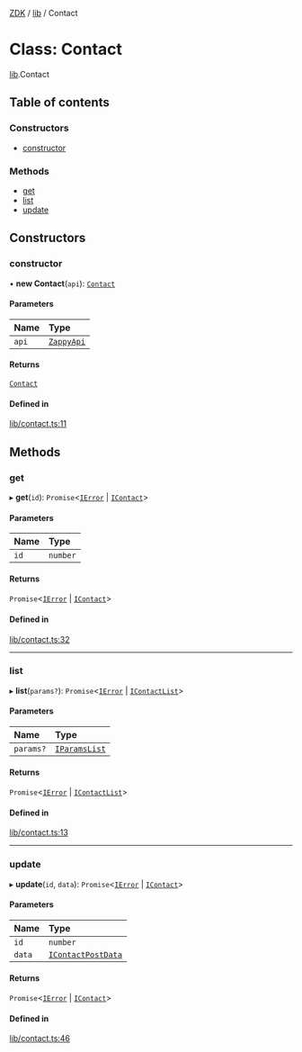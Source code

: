 [ZDK](../README.md) / [lib](../modules/lib.md) / Contact

# Class: Contact

[lib](../modules/lib.md).Contact

## Table of contents

### Constructors

- [constructor](lib.Contact.md#constructor)

### Methods

- [get](lib.Contact.md#get)
- [list](lib.Contact.md#list)
- [update](lib.Contact.md#update)

## Constructors

### constructor

• **new Contact**(`api`): [`Contact`](lib.Contact.md)

#### Parameters

| Name | Type |
| :------ | :------ |
| `api` | [`ZappyApi`](index.ZappyApi.md) |

#### Returns

[`Contact`](lib.Contact.md)

#### Defined in

[lib/contact.ts:11](https://github.com/innovtech-developers/zdk/blob/7db792f8d0888698b5c087a743b692e20fed3a78/src/lib/contact.ts#L11)

## Methods

### get

▸ **get**(`id`): `Promise`\<[`IError`](../interfaces/index.IError.md) \| [`IContact`](../interfaces/index.IContact.md)\>

#### Parameters

| Name | Type |
| :------ | :------ |
| `id` | `number` |

#### Returns

`Promise`\<[`IError`](../interfaces/index.IError.md) \| [`IContact`](../interfaces/index.IContact.md)\>

#### Defined in

[lib/contact.ts:32](https://github.com/innovtech-developers/zdk/blob/7db792f8d0888698b5c087a743b692e20fed3a78/src/lib/contact.ts#L32)

___

### list

▸ **list**(`params?`): `Promise`\<[`IError`](../interfaces/index.IError.md) \| [`IContactList`](../interfaces/index.IContactList.md)\>

#### Parameters

| Name | Type |
| :------ | :------ |
| `params?` | [`IParamsList`](../interfaces/index.IParamsList.md) |

#### Returns

`Promise`\<[`IError`](../interfaces/index.IError.md) \| [`IContactList`](../interfaces/index.IContactList.md)\>

#### Defined in

[lib/contact.ts:13](https://github.com/innovtech-developers/zdk/blob/7db792f8d0888698b5c087a743b692e20fed3a78/src/lib/contact.ts#L13)

___

### update

▸ **update**(`id`, `data`): `Promise`\<[`IError`](../interfaces/index.IError.md) \| [`IContact`](../interfaces/index.IContact.md)\>

#### Parameters

| Name | Type |
| :------ | :------ |
| `id` | `number` |
| `data` | [`IContactPostData`](../interfaces/index.IContactPostData.md) |

#### Returns

`Promise`\<[`IError`](../interfaces/index.IError.md) \| [`IContact`](../interfaces/index.IContact.md)\>

#### Defined in

[lib/contact.ts:46](https://github.com/innovtech-developers/zdk/blob/7db792f8d0888698b5c087a743b692e20fed3a78/src/lib/contact.ts#L46)
